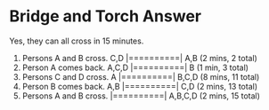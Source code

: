 # Bridge and Torch Answer

Yes, they can all cross in 15 minutes.
1. Persons A and B cross.
    C,D |==========| A,B  (2 mins, 2 total)
2. Person A comes back.
  A,C,D |==========| B  (1 min, 3 total)
3. Persons C and D cross.
      A |==========| B,C,D  (8 mins, 11 total)
4. Person B comes back.
    A,B |==========| C,D  (2 mins, 13 total)
5. Persons A and B cross.
        |==========| A,B,C,D  (2 mins, 15 total)
